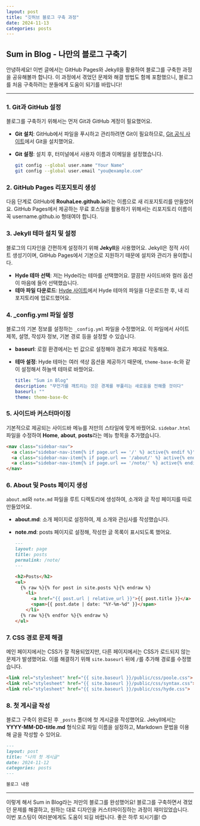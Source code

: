 ```yaml
---
layout: post
title: "깃허브 블로그 구축 과정"
date: 2024-11-13
categories: posts
---
```


## Sum in Blog - 나만의 블로그 구축기

안녕하세요! 이번 글에서는 GitHub Pages와 Jekyll을 활용하여 블로그를 구축한 과정을 공유해볼까 합니다. 이 과정에서 겪었던 문제와 해결 방법도 함께 포함했으니, 블로그를 처음 구축하려는 분들에게 도움이 되기를 바랍니다!

---

### 1. Git과 GitHub 설정

블로그를 구축하기 위해서는 먼저 Git과 GitHub 계정이 필요했어요.

- **Git 설치**: GitHub에서 파일을 푸시하고 관리하려면 Git이 필요하므로, [Git 공식 사이트](https://git-scm.com/)에서 Git을 설치했어요.
- **Git 설정**: 설치 후, 터미널에서 사용자 이름과 이메일을 설정했습니다.

  ```bash
  git config --global user.name "Your Name"
  git config --global user.email "you@example.com"
  ```


### 2. GitHub Pages 리포지토리 생성
다음 단계로 GitHub에 **RouhaLee.github.io**라는 이름으로 새 리포지토리를 만들었어요. GitHub Pages에서 제공하는 무료 호스팅을 활용하기 위해서는 리포지토리 이름이 꼭 username.github.io 형태여야 합니다.

### 3. Jekyll 테마 설치 및 설정

블로그의 디자인을 간편하게 설정하기 위해 **Jekyll**을 사용했어요. Jekyll은 정적 사이트 생성기이며, GitHub Pages에서 기본으로 지원하기 때문에 설치와 관리가 용이합니다.

- **Hyde 테마 선택**: 저는 Hyde라는 테마를 선택했어요. 깔끔한 사이드바와 컬러 옵션이 마음에 들어 선택했습니다.
- **테마 파일 다운로드**: [Hyde 사이트](https://jekyllthemes.io/theme/hyde)에서 Hyde 테마의 파일을 다운로드한 후, 내 리포지토리에 업로드했어요.

### 4. _config.yml 파일 설정

블로그의 기본 정보를 설정하는 `_config.yml` 파일을 수정했어요. 이 파일에서 사이트 제목, 설명, 작성자 정보, 기본 경로 등을 설정할 수 있습니다.

- **baseurl**: 로컬 환경에서는 빈 값으로 설정해야 경로가 제대로 작동해요.
- **테마 설정**: Hyde 테마는 여러 색상 옵션을 제공하기 때문에, `theme-base-0c`와 같이 설정해서 하늘색 테마로 바꿨어요.

  ```yaml
  title: "Sum in Blog"
  description: "무언가를 깨트리는 것은 경계를 부풀리는 새로움을 전해줄 것이다"
  baseurl: ""
  theme: theme-base-0c
  ```


### 5. 사이드바 커스터마이징

기본적으로 제공되는 사이드바 메뉴를 저만의 스타일에 맞게 바꿨어요. `sidebar.html` 파일을 수정하여 **Home**, **about**, **posts**라는 메뉴 항목을 추가했습니다.

```html
<nav class="sidebar-nav">
  <a class="sidebar-nav-item{% if page.url == '/' %} active{% endif %}" href="/">Home</a>
  <a class="sidebar-nav-item{% if page.url == '/about/' %} active{% endif %}" href="/about">about</a>
  <a class="sidebar-nav-item{% if page.url == '/note/' %} active{% endif %}" href="/note">posts</a>
</nav> 
```

### 6. About 및 Posts 페이지 생성

`about.md`와 `note.md` 파일을 루트 디렉토리에 생성하여, 소개와 글 작성 페이지를 따로 만들었어요.

- **about.md**: 소개 페이지로 설정하여, 제 소개와 관심사를 작성했습니다.
- **note.md**: posts 페이지로 설정해, 작성한 글 목록이 표시되도록 했어요.

  ```markdown
  ---
  layout: page
  title: posts
  permalink: /note/
  ---

  <h2>Posts</h2>
  <ul>
    {% raw %}{% for post in site.posts %}{% endraw %}
      <li>
        <a href="{{ post.url | relative_url }}">{{ post.title }}</a>
        <span>{{ post.date | date: "%Y-%m-%d" }}</span>
      </li>
    {% raw %}{% endfor %}{% endraw %}
  </ul>
  ```

### 7. CSS 경로 문제 해결

메인 페이지에서는 CSS가 잘 적용되었지만, 다른 페이지에서는 CSS가 로드되지 않는 문제가 발생했어요. 이를 해결하기 위해 `site.baseurl` 뒤에 `/`를 추가해 경로를 수정했습니다.

```html
<link rel="stylesheet" href="{{ site.baseurl }}/public/css/poole.css">
<link rel="stylesheet" href="{{ site.baseurl }}/public/css/syntax.css">
<link rel="stylesheet" href="{{ site.baseurl }}/public/css/hyde.css">
```

### 8. 첫 게시글 작성

블로그 구축이 완료된 후 `_posts` 폴더에 첫 게시글을 작성했어요. Jekyll에서는 **YYYY-MM-DD-title.md** 형식으로 파일 이름을 설정하고, Markdown 문법을 이용해 글을 작성할 수 있어요.

```markdown
---
layout: post
title: "나의 첫 게시글"
date: 2024-11-12
categories: posts
---

블로그 내용 

```

---
이렇게 해서 Sum in Blog라는 저만의 블로그를 완성했어요! 블로그를 구축하면서 겪었던 문제를 해결하고, 원하는 대로 디자인을 커스터마이징하는 과정이 재미있었습니다. 이번 포스팅이 여러분에게도 도움이 되길 바랍니다. 좋은 하루 되시기를! 😊